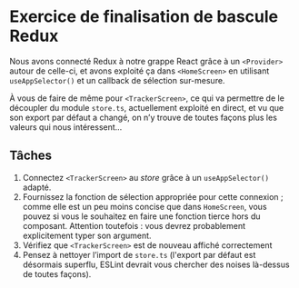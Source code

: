 # Exercice de finalisation de bascule Redux

Nous avons connecté Redux à notre grappe React grâce à un `<Provider>` autour de celle-ci, et avons exploité ça dans `<HomeScreen>` en utilisant `useAppSelector()` et un callback de sélection sur-mesure.

À vous de faire de même pour `<TrackerScreen>`, ce qui va permettre de le découpler du module `store.ts`, actuellement exploité en direct, et vu que son export par défaut a changé, on n’y trouve de toutes façons plus les valeurs qui nous intéressent…

## Tâches

1. Connectez `<TrackerScreen>` au _store_ grâce à un `useAppSelector()` adapté.
2. Fournissez la fonction de sélection appropriée pour cette connexion ; comme elle est un peu moins concise que dans `HomeScreen`, vous pouvez si vous le souhaitez en faire une fonction tierce hors du composant. Attention toutefois : vous devrez probablement explicitement typer son argument.
3. Vérifiez que `<TrackerScreen>` est de nouveau affiché correctement
4. Pensez à nettoyer l’import de `store.ts` (l'export par défaut est désormais superflu, ESLint devrait vous chercher des noises là-dessus de toutes façons).
